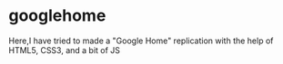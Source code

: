 # googlehome
Here,I have tried to made a "Google Home" replication with the help of HTML5, CSS3, and a bit of JS
